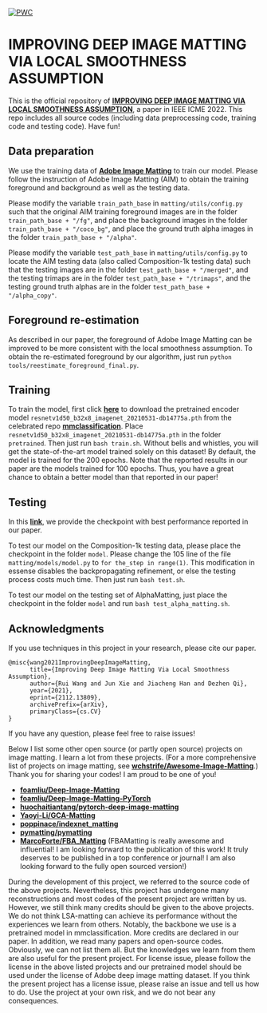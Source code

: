[![PWC](https://img.shields.io/endpoint.svg?url=https://paperswithcode.com/badge/improving-deep-image-matting-via-local/image-matting-on-composition-1k-1)](https://paperswithcode.com/sota/image-matting-on-composition-1k-1?p=improving-deep-image-matting-via-local)

# IMPROVING DEEP IMAGE MATTING VIA LOCAL SMOOTHNESS ASSUMPTION
This is the official repository of [**IMPROVING DEEP IMAGE MATTING VIA LOCAL SMOOTHNESS ASSUMPTION**](https://arxiv.org/abs/2112.13809), a paper in IEEE ICME 2022.
This repo includes all source codes (including data preprocessing code, training code and testing code). 
Have fun!

## Data preparation

We use the training data of [**Adobe Image Matting**](https://sites.google.com/view/deepimagematting) to train our model.
Please follow the instruction of Adobe Image Matting (AIM) to obtain the training foreground and background as well as the testing data.

Please modify the variable `train_path_base` in `matting/utils/config.py` such that the original AIM training foreground images are in the folder `train_path_base + "/fg"`, and place the background images in the folder `train_path_base + "/coco_bg"`, and place the ground truth alpha images in the folder `train_path_base + "/alpha"`.

Please modify the variable `test_path_base` in `matting/utils/config.py` to locate the AIM testing data (also called Composition-1k testing data) such that the testing images are in the folder `test_path_base + "/merged"`, and the testing trimaps are in the folder `test_path_base + "/trimaps"`, and the testing ground truth alphas are in the folder `test_path_base + "/alpha_copy"`.

## Foreground re-estimation

As described in our paper, the foreground of Adobe Image Matting can be improved to be more consistent with the local smoothness assumption.
To obtain the re-estimated foreground by our algorithm, just run `python tools/reestimate_foreground_final.py`.

## Training

To train the model,
first click [**here**](https://download.openmmlab.com/mmclassification/v0/resnet/resnetv1d50_b32x8_imagenet_20210531-db14775a.pth) 
to download the pretrained encoder model `resnetv1d50_b32x8_imagenet_20210531-db14775a.pth` from the 
celebrated repo [**mmclassification**](https://github.com/open-mmlab/mmclassification).
Place `resnetv1d50_b32x8_imagenet_20210531-db14775a.pth` in the folder `pretrained`.
Then just run `bash train.sh`.
Without bells and whistles, you will get the state-of-the-art model trained solely on this dataset!
By default, the model is trained for the 200 epochs.
Note that the reported results in our paper are the models trained for 100 epochs.
Thus, you have a great chance to obtain a better model than that reported in our paper!

## Testing

In this [**link**](https://cowtransfer.com/s/f0978719141847), we provide the checkpoint with best performance reported in our paper. 

To test our model on the Composition-1k testing data, please place the checkpoint in the folder `model`.
Please change the 105 line of the file `matting/models/model.py` to `for the_step in range(1)`. This modification in essense disables the backpropagating refinement, or else the testing process costs much time.
Then just run `bash test.sh`.

To test our model on the testing set of AlphaMatting, just place the checkpoint in the folder `model` and run `bash test_alpha_matting.sh`.

## Acknowledgments

If you use techniques in this project in your research, please cite our paper.
```
@misc{wang2021ImprovingDeepImageMatting,
      title={Improving Deep Image Matting Via Local Smoothness Assumption}, 
      author={Rui Wang and Jun Xie and Jiacheng Han and Dezhen Qi},
      year={2021},
      eprint={2112.13809},
      archivePrefix={arXiv},
      primaryClass={cs.CV}
}
```

If you have any question, please feel free to raise issues!

Below I list some other open source (or partly open source) projects on image matting.
I learn a lot from these projects.
(For a more comprehensive list of projects on image matting, see [**wchstrife/Awesome-Image-Matting**](https://github.com/wchstrife/Awesome-Image-Matting).)
Thank you for sharing your codes!
I am proud to be one of you!

- [**foamliu/Deep-Image-Matting**](https://github.com/foamliu/Deep-Image-Matting)
- [**foamliu/Deep-Image-Matting-PyTorch**](https://github.com/foamliu/Deep-Image-Matting-PyTorch)
- [**huochaitiantang/pytorch-deep-image-matting**](https://github.com/huochaitiantang/pytorch-deep-image-matting)
- [**Yaoyi-Li/GCA-Matting**](https://github.com/Yaoyi-Li/GCA-Matting)
- [**poppinace/indexnet_matting**](https://github.com/poppinace/indexnet_matting)
- [**pymatting/pymatting**](https://github.com/pymatting/pymatting)
- [**MarcoForte/FBA_Matting**](https://github.com/MarcoForte/FBA_Matting) (FBAMatting is really awesome and influential! I am looking forward to the publication of this work! It truly deserves to be published in a top conference or journal! I am also looking forward to the fully open sourced version!)

During the development of this project, we referred to the source code of the above projects. Nevertheless, this project has undergone many reconstructions and most codes of the present project are written by us. However, we still think many credits should be given to the above projects. We do not think LSA-matting can achieve its performance without the experiences we learn from others. Notably, the backbone we use is a pretrained model in mmclassification. More credits are declared in our paper. In addition, we read many papers and open-source codes. Obviously, we can not list them all. But the knowledges we learn from them are also useful for the present project. For license issue, please follow the license in the above listed projects and our pretrained model should be used under the license of Adobe deep image matting dataset. If you think the present project has a license issue, please raise an issue and tell us how to do. Use the project at your own risk, and we do not bear any consequences.

